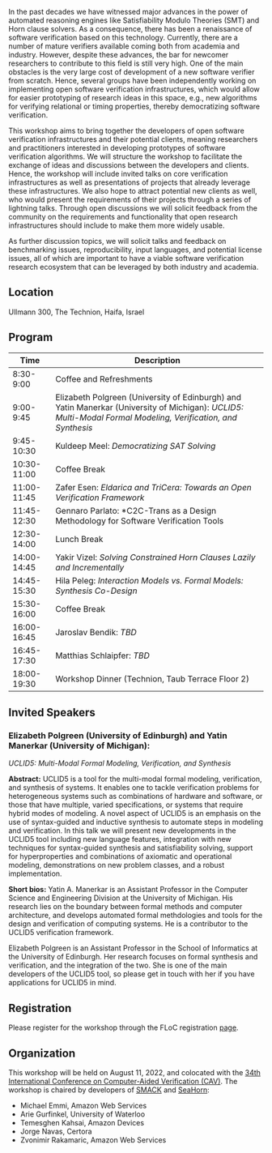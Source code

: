 
In the past decades we have witnessed major advances in the power of automated
reasoning engines like Satisfiability Modulo Theories (SMT) and Horn clause
solvers. As a consequence, there has been a renaissance of software
verification based on this technology. Currently, there are a number of mature
verifiers available coming both from academia and industry. However, despite
these advances, the bar for newcomer researchers to contribute to this field is
still very high. One of the main obstacles is the very large cost of
development of a new software verifier from scratch. Hence, several groups have
been independently working on implementing open software verification
infrastructures, which would allow for easier prototyping of research ideas in
this space, e.g., new algorithms for verifying relational or timing properties,
thereby democratizing software verification.

This workshop aims to bring together the developers of open software
verification infrastructures and their potential clients, meaning researchers
and practitioners interested in developing prototypes of software verification
algorithms. We will structure the workshop to facilitate the exchange of ideas
and discussions between the developers and clients. Hence, the workshop will
include invited talks on core verification infrastructures as well as
presentations of projects that already leverage these infrastructures. We also
hope to attract potential new clients as well, who would present the
requirements of their projects through a series of lightning talks. Through
open discussions we will solicit feedback from the community on the
requirements and functionality that open research infrastructures should
include to make them more widely usable.

As further discussion topics, we will solicit talks and feedback on
benchmarking issues, reproducibility, input languages, and potential license
issues, all of which are important to have a viable software verification
research ecosystem that can be leveraged by both industry and academia.


## Location

Ullmann 300, The Technion, Haifa, Israel


## Program

| Time  | Description |
| ------------- | ------------- |
| 8:30-9:00 | Coffee and Refreshments |
| 9:00-9:45  | Elizabeth Polgreen (University of Edinburgh) and Yatin Manerkar (University of Michigan): *UCLID5: Multi-Modal Formal Modeling, Verification, and Synthesis* |
| 9:45-10:30  | Kuldeep Meel: *Democratizing SAT Solving* |
| 10:30-11:00 | Coffee Break |
| 11:00-11:45 | Zafer Esen: *Eldarica and TriCera: Towards an Open Verification Framework* |
| 11:45-12:30 | Gennaro Parlato: *C2C-Trans as a Design Methodology for Software Verification Tools |
| 12:30-14:00 | Lunch Break |
| 14:00-14:45 | Yakir Vizel: *Solving Constrained Horn Clauses Lazily and Incrementally* |
| 14:45-15:30 | Hila Peleg: *Interaction Models vs. Formal Models: Synthesis Co-Design* |
| 15:30-16:00 | Coffee Break |
| 16:00-16:45 | Jaroslav Bendik: *TBD* |
| 16:45-17:30 | Matthias Schlaipfer: *TBD* |
| 18:00-19:30 | Workshop Dinner (Technion, Taub Terrace Floor 2)


## Invited Speakers

### Elizabeth Polgreen (University of Edinburgh) and Yatin Manerkar (University of Michigan):
*UCLID5: Multi-Modal Formal Modeling, Verification, and Synthesis*

**Abstract:**
UCLID5 is a tool for the multi-modal formal modeling, verification, and
synthesis of systems. It enables one to tackle verification problems for
heterogeneous systems such as combinations of hardware and software, or those
that have multiple, varied specifications, or systems that require hybrid modes
of modeling. A novel aspect of UCLID5 is an emphasis on the use of
syntax-guided and inductive synthesis to automate steps in modeling and
verification. In this talk we will present new developments in the UCLID5 tool
including new language features, integration with new techniques for
syntax-guided synthesis and satisfiability solving, support for hyperproperties
and combinations of axiomatic and operational modeling, demonstrations on new
problem classes, and a robust implementation.

**Short bios:**
Yatin A. Manerkar is an Assistant Professor in the Computer Science and
Engineering Division at the University of Michigan. His research lies on the
boundary between formal methods and computer architecture, and develops
automated formal methdologies and tools for the design and verification of
computing systems. He is a contributor to the UCLID5 verification framework.

Elizabeth Polgreen is an Assistant Professor in the School of Informatics
at the University of Edinburgh. Her research focuses on formal synthesis and
verification, and the integration of the two. She is one of the main developers
of the UCLID5 tool, so please get in touch with her if you have applications
for UCLID5 in mind.


## Registration

Please register for the workshop through the FLoC registration [page](https://www.floc2022.org/registration).


## Organization

This workshop will be held on August 11, 2022, and colocated with the [34th International Conference on Computer-Aided Verification (CAV)][CAV]. The workshop is chaired by developers of [SMACK] and [SeaHorn]:

* Michael Emmi, Amazon Web Services
* Arie Gurfinkel, University of Waterloo
* Temesghen Kahsai, Amazon Devices
* Jorge Navas, Certora
* Zvonimir Rakamaric, Amazon Web Services

[SMACK]: http://smackers.github.io
[SeaHorn]: https://seahorn.github.io
[CAV]: http://i-cav.org/2022/

